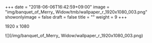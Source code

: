 +++
date = "2018-06-06T16:42:59+09:00"
image = "img/banquet_of_Merry_ Widow/tmb/wallpaper_r_1920x1080_003.png"
showonlyimage = false
draft = false
title = ""
weight = 9
+++

1920 x 1080

![](/img/banquet_of_Merry_ Widow/wallpaper_r_1920x1080_003.png)

